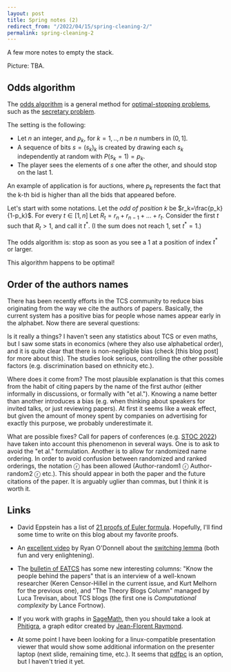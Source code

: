 ```yaml
---
layout: post
title: Spring notes (2)
redirect_from: "/2022/04/15/spring-cleaning-2/"
permalink: spring-cleaning-2
---
```


A few more notes to empty the stack.

Picture: TBA.


## Odds algorithm

The [odds algorithm](https://en.wikipedia.org/wiki/Odds_algorithm) is a 
general method for 
[optimal-stopping problems](https://en.wikipedia.org/wiki/Optimal_stopping), 
such as the [secretary problem](https://en.wikipedia.org/wiki/Secretary_problem).

The setting is the following:

* Let $n$ an integer, and $p_k$, for $k=1,..,n$ be $n$ numbers in $(0,1]$.
* A sequence of bits $s=(s_k)_k$ is created by drawing each $s_k$ 
independently at random with $P(s_k=1)=p_k$.
* The player sees the elements of $s$ one after the other, and should stop 
on the last 1. 

An example of application is for auctions, where $p_k$ represents the 
fact that the k-th bid is higher than all the bids that appeared before.

Let's start with some notations.
Let the *odd of position $k$* be $r_k=\frac{p_k}{1-p_k}$. 
For every $t\in [1,n]$ Let $R_t=r_n + r_{n-1}+...+r_{t}$.
Consider the first $t$ such that $R_t> 1$, and call it $t^*$. 
(I the sum does not reach $1$, set $t^*=1$.)

The odds algorithm is: stop as soon as you see a 1 at a position of 
index $t^*$ or larger.

This algorithm happens to be optimal!

## Order of the authors names

There has been recently efforts in the TCS community to reduce bias 
originating from the way we cite the authors of papers. Basically, the 
current system has a positive bias for people whose names appear early in 
the alphabet. Now there are several questions:
 
Is it really a things?
I haven't seen any statistics about TCS or even maths, but I saw some stats
in economics (where they also use alphabetical order), and it is 
quite clear that there is non-negligible bias (check [this blog post] 
for more about this). The studies look serious, controlling the other 
possible factors (e.g. discrimination based on ethnicity etc.).

Where does it come from?
The most plausible explanation is that this comes from the habit of citing 
papers by the name of the first author (either informally in discussions, 
or formally with "et al."). Knowing a name better than another introduces 
a bias (e.g. when thinking about speakers for invited talks, or just 
reviewing papers). At first it seems like a weak effect, but given the 
amount of money spent by companies on advertising for exactly this purpose, 
we probably underestimate it.

What are possible fixes? 
Call for papers of conferences 
(e.g. [STOC 2022](http://acm-stoc.org/stoc2022/cfp.html)) have taken into 
account this phenomenon in several ways. One is to ask to avoid the "et al."
formulation. Another is to allow for randomized name ordering. In order to 
avoid confusion between randomized and ranked orderings, the notation ⓡ has 
been allowed (Author-random1 ⓡ Author-random2 ⓡ etc.). This should 
appear in both the paper and the future citations of the paper. 
It is arguably uglier than commas, but I think it is worth it. 

## Links

* David Eppstein has a list of 
[21 proofs of Euler formula](https://www.ics.uci.edu/~eppstein/junkyard/euler/).
Hopefully, I'll find some time to write on this blog about my favorite proofs.

* An [excellent video](https://www.youtube.com/watch?v=ahW96yYmWx0) by Ryan 
O'Donnell about the [switching lemma](https://en.wikipedia.org/wiki/Switching_lemma)
(both fun and very enlightening). 

* The [bulletin of EATCS](http://bulletin.eatcs.org/index.php/beatcs) has 
some new interesting columns: "Know the people behind the papers" that is 
an interview of a well-known researcher (Keren Censor-Hillel in the current 
issue, and Kurt Melhorn for the previous one), and "The Theory Blogs Column"
managed by Luca Trevisan, about TCS blogs (the first one is *Computational 
complexity* by Lance Fortnow).

* If you work with graphs in [SageMath](https://www.sagemath.org/), then 
you should take a look at 
[Phitigra](https://github.com/jfraymond/phitigra/blob/master/README.md), a 
graph editor created by [Jean-Florent Raymond](https://perso.limos.fr/~jfraymon/).

* At some point I have been looking for a linux-compatible presentation viewer 
that would show some additional information on the presenter laptop (next 
slide, remaining time, etc.). It seems that [pdfpc](https://pdfpc.github.io/) is an 
option, but I haven't tried it yet.

